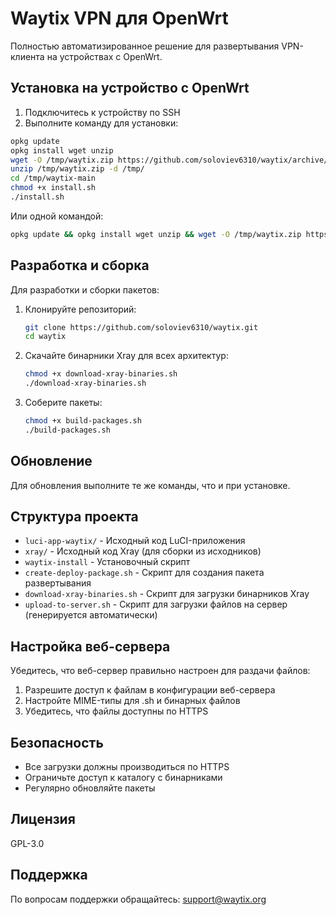 # Waytix VPN для OpenWrt

Полностью автоматизированное решение для развертывания VPN-клиента на устройствах с OpenWrt.

## Установка на устройство с OpenWrt

1. Подключитесь к устройству по SSH
2. Выполните команду для установки:

```bash
opkg update
opkg install wget unzip
wget -O /tmp/waytix.zip https://github.com/soloviev6310/waytix/archive/refs/heads/main.zip
unzip /tmp/waytix.zip -d /tmp/
cd /tmp/waytix-main
chmod +x install.sh
./install.sh
```

Или одной командой:

```bash
opkg update && opkg install wget unzip && wget -O /tmp/waytix.zip https://github.com/soloviev6310/waytix/archive/refs/heads/main.zip && unzip /tmp/waytix.zip -d /tmp/ && cd /tmp/waytix-main && chmod +x install.sh && ./install.sh
```

## Разработка и сборка

Для разработки и сборки пакетов:

1. Клонируйте репозиторий:
   ```bash
   git clone https://github.com/soloviev6310/waytix.git
   cd waytix
   ```

2. Скачайте бинарники Xray для всех архитектур:
   ```bash
   chmod +x download-xray-binaries.sh
   ./download-xray-binaries.sh
   ```

3. Соберите пакеты:
   ```bash
   chmod +x build-packages.sh
   ./build-packages.sh
   ```

## Обновление

Для обновления выполните те же команды, что и при установке.

## Структура проекта

- `luci-app-waytix/` - Исходный код LuCI-приложения
- `xray/` - Исходный код Xray (для сборки из исходников)
- `waytix-install` - Установочный скрипт
- `create-deploy-package.sh` - Скрипт для создания пакета развертывания
- `download-xray-binaries.sh` - Скрипт для загрузки бинарников Xray
- `upload-to-server.sh` - Скрипт для загрузки файлов на сервер (генерируется автоматически)

## Настройка веб-сервера

Убедитесь, что веб-сервер правильно настроен для раздачи файлов:

1. Разрешите доступ к файлам в конфигурации веб-сервера
2. Настройте MIME-типы для .sh и бинарных файлов
3. Убедитесь, что файлы доступны по HTTPS

## Безопасность

- Все загрузки должны производиться по HTTPS
- Ограничьте доступ к каталогу с бинарниками
- Регулярно обновляйте пакеты

## Лицензия

GPL-3.0

## Поддержка

По вопросам поддержки обращайтесь: support@waytix.org
